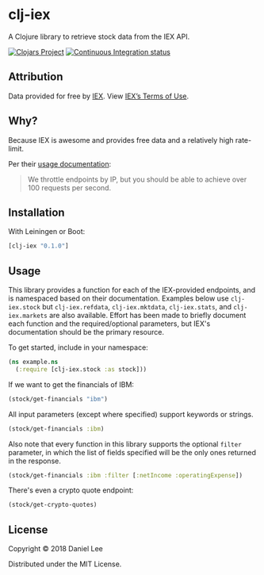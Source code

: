 # clj-iex

A Clojure library to retrieve stock data from the IEX API.

[![Clojars Project](https://img.shields.io/clojars/v/clj-iex.svg)](https://clojars.org/clj-iex)
[![Continuous Integration status](https://secure.travis-ci.org/skyscraper/clj-iex.png)](http://travis-ci.org/skyscraper/clj-iex)

## Attribution

Data provided for free by [IEX](https://iextrading.com/developer). View [IEX’s Terms of Use](https://iextrading.com/api-exhibit-a/).

## Why?

Because IEX is awesome and provides free data and a relatively high rate-limit.

Per their [usage documentation](https://iextrading.com/developer/docs/#usage):
>We throttle endpoints by IP, but you should be able to achieve over 100 requests per second.

## Installation

With Leiningen or Boot:
```clojure
[clj-iex "0.1.0"]
```

## Usage

This library provides a function for each of the IEX-provided endpoints, and is namespaced based on their documentation. Examples below use `clj-iex.stock` but `clj-iex.refdata`, `clj-iex.mktdata`, `clj-iex.stats`, and `clj-iex.markets` are also available. Effort has been made to briefly document each function and the required/optional parameters, but IEX's documentation should be the primary resource.

To get started, include in your namespace:
```clojure
(ns example.ns
  (:require [clj-iex.stock :as stock]))
```

If we want to get the financials of IBM:

```clojure
(stock/get-financials "ibm")
```

All input parameters (except where specified) support keywords or strings.

```clojure
(stock/get-financials :ibm)
```

Also note that every function in this library supports the optional `filter` parameter, in which the list of fields specified will be the only ones returned in the response.

```clojure
(stock/get-financials :ibm :filter [:netIncome :operatingExpense])
```

There's even a crypto quote endpoint:
```clojure
(stock/get-crypto-quotes)
```

## License

Copyright © 2018 Daniel Lee

Distributed under the MIT License.

